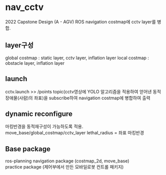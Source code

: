 # nav_cctv
2022 Capstone Design (A - AGV) 
ROS navigation costmap에 cctv layer를 병합. 

## layer구성
global costmap : static layer, cctv layer, inflation layer
local costmap : obstacle layer, inflation layer


## launch
cctv.launch >> /points topic(cctv영상에 YOLO 알고리즘을 적용하여 얻어낸 동적장애물(사람)의 좌표)을 subscribe하여 navigation costmap에 병합하여 출력

## dynamic reconfigure
마킹반경을 동적재구성이 가능하도록 적용.
move_base/global_costmap/cctv_layer
lethal_radius = 좌표 마킹반경

## Base package
ros-planning navigation package (costmap_2d, move_base)  
practice package (제어부에서 만든 모바일로봇 컨트롤 패키지)  

